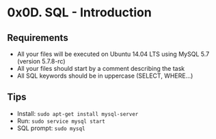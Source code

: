 # 0x0D. SQL - Introduction

## Requirements

* All your files will be executed on Ubuntu 14.04 LTS using MySQL 5.7 (version 5.7.8-rc)
* All your files should start by a comment describing the task
* All SQL keywords should be in uppercase (SELECT, WHERE…)

## Tips

* Install: `sudo apt-get install mysql-server`
* Run: `sudo service mysql start`
* SQL prompt: `sudo mysql`

